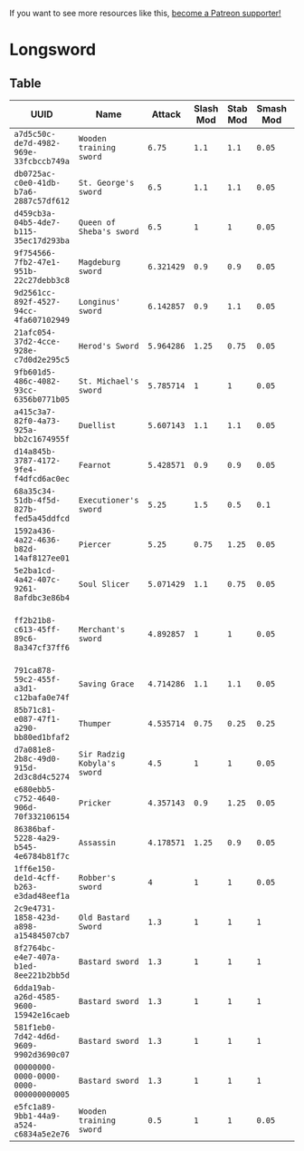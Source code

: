 <!-- TITLE: Longsword -->

If you want to see more resources like this, [become a Patreon supporter!](https://www.patreon.com/fireundubh) 

# Longsword
## Table

UUID | Name | Attack | Slash Mod | Stab Mod | Smash Mod | Defense | Str Req | Agi Req | Location
--- | --- | --- | --- | --- | --- | --- | --- | --- | ---
`a7d5c50c-de7d-4982-969e-33fcbccb749a` | `Wooden training sword` | `6.75` | `1.1` | `1.1` | `0.05` | `9.928572` | `8` | `0` | Test item?
`db0725ac-c0e0-41db-b7a6-2887c57df612` | `St. George's sword` | `6.5` | `1.1` | `1.1` | `0.05` | `11` | `12` | `0` | Treasure map VII
`d459cb3a-04b5-4de7-b115-35ec17d293ba` | `Queen of Sheba's sword` | `6.5` | `1` | `1` | `0.05` | `10` | `12` | `0`
`9f754566-7fb2-47e1-951b-22c27debb3c8` | `Magdeburg sword` | `6.321429` | `0.9` | `0.9` | `0.05` | `12.64286` | `11` | `0` | Treasure map XXII
`9d2561cc-892f-4527-94cc-4fa607102949` | `Longinus' sword` | `6.142857` | `0.9` | `1.1` | `0.05` | `11.08571` | `10` | `0` | Treasure map XXIV
`21afc054-37d2-4cce-928e-c7d0d2e295c5` | `Herod's Sword` | `5.964286` | `1.25` | `0.75` | `0.05` | `10.82857` | `10` | `0` | Sold by Rattay swordsmith
`9fb601d5-486c-4082-93cc-6356b0771b05` | `St. Michael's sword` | `5.785714` | `1` | `1` | `0.05` | `10.85714` | `9` | `0` | Treasure map X
`a415c3a7-82f0-4a73-925a-bb2c1674955f` | `Duellist` | `5.607143` | `1.1` | `1.1` | `0.05` | `9.928572` | `8` | `0` | Sold by Sassau swordsmith
`d14a845b-3787-4172-9fe4-f4dfcd6ac0ec` | `Fearnot` | `5.428571` | `0.9` | `0.9` | `0.05` | `10.85714` | `7` | `0` | Sold by Sassau swordsmith<br>Treasure map VI
`68a35c34-51db-4f5d-827b-fed5a45ddfcd` | `Executioner's sword` | `5.25` | `1.5` | `0.5` | `0.1` | `11` | `7` | `0` | Sold by Rattay swordsmith<br>q_ExecExec_executioner_chest
`1592a436-4a22-4636-b82d-14af8127ee01` | `Piercer` | `5.25` | `0.75` | `1.25` | `0.05` | `9.8` | `7` | `0` | Sold by Rattay swordsmith
`5e2ba1cd-4a42-407c-9261-8afdbc3e86b4` | `Soul Slicer` | `5.071429` | `1.1` | `0.75` | `0.05` | `9.542857` | `6` | `0`
`ff2b21b8-c613-45ff-89c6-8a347cf37ff6` | `Merchant's sword` | `4.892857` | `1` | `1` | `0.05` | `9.428572` | `5` | `0` | Sold by Rattay swordsmith<br>Rattay garrison<br>poi_talmberk_north_chest3<br>q_counterfeiters_crimeScene_chest<br>q_counterOffensive_pirk_chest
`791ca878-59c2-455f-a3d1-c12bafa0e74f` | `Saving Grace` | `4.714286` | `1.1` | `1.1` | `0.05` | `8.857142` | `4` | `0` | Sold by Rattay swordsmith<br>Sold by Sassau swordsmith
`85b71c81-e087-47f1-a290-bb80ed1bfaf2` | `Thumper` | `4.535714` | `0.75` | `0.25` | `0.25` | `9.071428` | `3` | `0` | Sold by Rattay swordsmith<br>Sold by Sassau swordsmith
`d7a081e8-2b8c-49d0-915d-2d3c8d4c5274` | `Sir Radzig Kobyla's sword` | `4.5` | `1` | `1` | `0.05` | `4` | `1` | `0`
`e680ebb5-c752-4640-906d-70f332106154` | `Pricker` | `4.357143` | `0.9` | `1.25` | `0.05` | `8.514286` | `3` | `0` | Sold by Rattay swordsmith<br>Sold by Sassau swordsmith
`86386baf-5228-4a29-b545-4e6784b81f7c` | `Assassin` | `4.178571` | `1.25` | `0.9` | `0.05` | `8.257143` | `2` | `0` | Sold by Rattay swordsmith<br>Sold by Sassau swordsmith
`1ff6e150-de1d-4cff-b263-e3dad48eef1a` | `Robber's sword` | `4` | `1` | `1` | `0.05` | `8` | `1` | `0` | Sold by Rattay blacksmith<br>Sold by Sassau blacksmith
`2c9e4731-1858-423d-a898-a15484507cb7` | `Old Bastard Sword` | `1.3` | `1` | `1` | `1` | `1` | `1` | `2` | TA04Hustler_Hideout
`8f2764bc-e4e7-407a-b1ed-8ee221b2bb5d` | `Bastard sword` | `1.3` | `1` | `1` | `1` | `1` | `1` | `1` | Test item?
`6dda19ab-a26d-4585-9600-15942e16caeb` | `Bastard sword` | `1.3` | `1` | `1` | `1` | `1` | `1` | `1` | Test item?
`581f1eb0-7d42-4d6d-9609-9902d3690c07` | `Bastard sword` | `1.3` | `1` | `1` | `1` | `1` | `1` | `1` | Test item?
`00000000-0000-0000-0000-000000000005` | `Bastard sword` | `1.3` | `1` | `1` | `1` | `1` | `1` | `1` | Test item?
`e5fc1a89-9bb1-44a9-a524-c6834a5e2e76` | `Wooden training sword` | `0.5` | `1` | `1` | `0.05` | `4` | `1` | `0` | Sold by Merjohed army camp armourer<br>aus_bohuta
